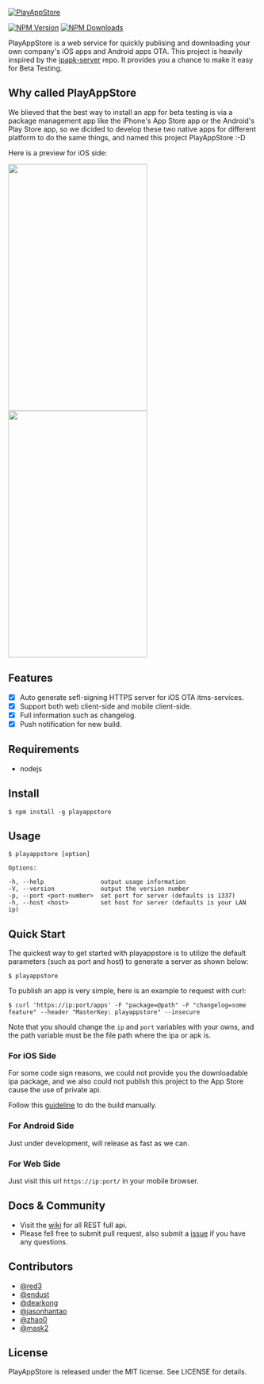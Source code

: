 [![PlayAppStore](https://raw.githubusercontent.com/playappstore/PlayAppStore/develop/assets/logo.JPG)]()

  [![NPM Version][npm-image]][npm-url]
  [![NPM Downloads][downloads-image]][downloads-url]


PlayAppStore is a web service for quickly publising and downloading your own company's iOS apps and Android apps OTA. This project is heavily inspired by the [ipapk-server](https://github.com/zhao0/ipapk-server) repo. It provides you a chance to make it easy for  Beta Testing.

## Why called PlayAppStore

We blieved that the best way to install an app for beta testing is via a package management app like the iPhone's App Store app or the Android's Play Store app, so we dicided to develop these two native apps for different platform to do the same things, and named this project PlayAppStore :-D  

Here is a preview for iOS side:

<p align="left">

<img src="https://raw.githubusercontent.com/playappstore/playappstore/develop/assets/ios_screenshot_01.png" width="280" height="498"/>

<img src="https://raw.githubusercontent.com/playappstore/playappstore/develop/assets/ios_screenshot_02.png" width="280" height="498"/>

</p>

## Features

- [x] Auto generate sefl-signing HTTPS server for iOS OTA itms-services. 
- [x] Support both web client-side and mobile client-side.
- [x] Full information such as changelog.
- [x] Push notification for new build.

## Requirements

- nodejs

## Install

```
$ npm install -g playappstore
```

## Usage

```
$ playappstore [option]

Options:

-h, --help                output usage information
-V, --version             output the version number
-p, --port <port-number>  set port for server (defaults is 1337)
-h, --host <host>         set host for server (defaults is your LAN ip)
```

## Quick Start 

The quickest way to get started with playappstore is to utilize the default parameters (such as port and host) to generate a server as shown below:

```
$ playappstore
```

To publish an app is very simple, here is an example to request with curl:

```
$ curl 'https://ip:port/apps' -F "package=@path" -F "changelog=some feature" --header "MasterKey: playappstore" --insecure
```

Note that you should change the `ip` and `port` variables with your owns, and the path variable must be the file path where the ipa or apk is.

### For iOS Side

For some code sign reasons, we could not provide you the downloadable ipa package, and we also could not publish this project to the App Store cause the use of private api.

Follow this [guideline](iOS/README.md) to do the build manually.


### For Android Side

Just under development, will release as fast as we can.

### For Web Side

Just visit this url `https://ip:port/` in your mobile browser.

## Docs & Community

* Visit the [wiki](https://github.com/playappstore/playappstore/wiki) for all REST full api.
* Please fell free to submit pull request, also submit a [issue](https://github.com/playappstore/playappstore/issue/new) if you have any questions.


## Contributors


- [@red3](https://github.com/red3)
- [@endust](https://github.com/endust)
- [@dearkong](https://github.com/dearkong)
- [@jasonhantao](https://github.com/jasonhantao)
- [@zhao0](https://github.com/zhao0)
- [@mask2](https://github.com/mask2)



## License

PlayAppStore is released under the MIT license. See LICENSE for details.


[npm-image]: https://img.shields.io/npm/v/playappstore.svg
[downloads-image]: https://img.shields.io/npm/dm/playappstore.svg
[npm-url]: https://npmjs.org/package/playappstore
[downloads-url]: https://npmjs.org/package/playappstore





